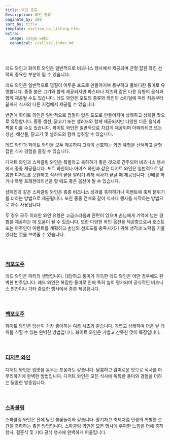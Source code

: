 ```yaml
---
title: 와인 종류
Description: 와인 종류
paginate_by: 200
sort_by: title
template: section_no_listing.html
extra:
  image: image.webp
  canonical: /cellar/_index.md
---
```


<br>

레드 와인과 화이트 와인은 일반적으로 비즈니스 행사에서 제공되며 균형 잡힌 와인 선택의 중요한 부분이 될 수 있습니다.

레드 와인은 일반적으로 껍질이 어두운 포도로 만들어지며 풍부하고 풀바디한 풍미로 유명합니다. 종종 붉은 고기와 함께 제공되지만 파스타나 치즈와 같은 다른 유형의 음식과 함께 제공될 수도 있습니다. 레드 와인은 포도의 종류와 와인의 스타일에 따라 처음부터 끝까지 식사의 다른 지점에서 제공될 수 있습니다.

반면에 화이트 와인은 일반적으로 껍질이 얇은 포도로 만들어지며 상쾌하고 상쾌한 맛으로 유명합니다. 종종 생선, 닭고기 또는 샐러드와 함께 제공되지만 다양한 다른 음식과 짝을 이룰 수도 있습니다. 화이트 와인은 일반적으로 차갑게 제공되며 아페리티프 또는 생선, 해산물, 닭고기 및 샐러드와 함께 섭취할 수 있습니다.

레드 와인과 화이트 와인을 모두 제공하여 고객이 선호하는 와인 유형을 선택하고 균형 잡힌 식사 경험을 즐길 수 있습니다.

디저트 와인과 스파클링 와인은 특별하고 축하하기 좋은 것으로 간주되어 비즈니스 행사에서 종종 제공됩니다. 포트 와인이나 아이스 와인과 같은 디저트 와인은 일반적으로 달콤한 디저트를 보완하고 식사의 끝을 알리기 위해 식사가 끝날 때 제공됩니다. 건배를 하거나 특별 프레젠테이션을 할 때도 좋은 옵션이 될 수 있습니다.

샴페인과 같은 스파클링 와인은 종종 비즈니스 성과를 축하하거나 이벤트에 축제 분위기를 더하는 방법으로 제공됩니다. 또한 종종 건배와 같이 식사나 행사를 시작하는 방법으로 자주 사용됩니다.

두 경우 모두 이러한 와인 유형은 고급스러움과 관련이 있으며 손님에게 기억에 남는 경험을 제공하는 데 도움이 될 수 있습니다. 또한 다양한 와인 옵션을 제공함으로써 호스트 또는 여주인이 이벤트를 계획하고 손님의 선호도를 충족시키기 위해 생각과 노력을 기울였다는 것을 보여줄 수 있습니다.

<br>
<br>

### [적포도주](@/cellar/적포도주/_index.md)


레드 와인은 파티의 생명입니다. 대담하고 풍미가 가득한 레드 와인은 어떤 경우에도 완벽한 반주입니다. 레드 와인은 복잡한 풍미로 인해 특히 높이 평가되며 공식적인 비즈니스 만찬이나 기타 중요한 행사에서 종종 제공됩니다.
<br>
<br>
<br>

### [백포도주](@/cellar/백포도주/_index.md)

화이트 와인은 당신이 가장 좋아하는 여름 셔츠와 같습니다. 가볍고 상쾌하며 더운 날 더위를 식힐 수 있는 완벽한 방법입니다. 화이트 와인은 가볍고 산뜻한 맛이 특징입니다.
<br>
<br>
<br>

### [디저트 와인](@/cellar/디저트_와인/_index.md)

디저트 와인은 입맛을 돋우는 포옹과도 같습니다. 달콤하고 감미로운 맛으로 식사를 마무리하기에 완벽한 방법입니다. 디저트 와인은 모든 식사에 독특한 풍미와 경험을 더하는 달콤한 방종입니다.
<br>
<br>
<br>

### [스파클링](@/cellar/스파클링/_index.md)

스파클링 와인은 잔에 담긴 불꽃놀이와 같습니다. 활기차고 축제처럼 인생의 특별한 순간을 축하하는 좋은 방법입니다. 스파클링 와인은 모든 행사에 우아한 느낌을 더해 축하 행사, 결혼식 및 기타 공식 행사에 완벽하게 어울립니다.
<br>
<br>
<br>


